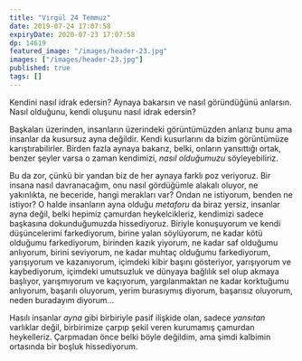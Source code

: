 ```yaml
---
title: "Virgül 24 Temmuz"
date: 2019-07-24 17:07:58
expiryDate: 2020-07-23 17:07:58
dp: 14619
featured_image: "/images/header-23.jpg"
images: ["/images/header-23.jpg"]
published: true
tags: []
---
```




Kendini nasıl idrak edersin? Aynaya bakarsın ve nasıl göründüğünü anlarsın.
Nasıl olduğunu, kendi oluşunu nasıl idrak edersin?

Başkaları üzerinden, insanların üzerindeki görüntümüzden anlarız bunu ama
insanlar da kusursuz ayna değildir. Kendi kusurlarını da bizim görüntümüze
karıştırabilirler. Birden fazla aynaya bakarız, belki, onların yansıttığı ortak,
benzer şeyler varsa o zaman kendimizi, *nasıl olduğumuzu* söyleyebiliriz.

Bu da zor, çünkü bir yandan biz de her aynaya farklı poz veriyoruz. Bir insana
nasıl davranacağım, onu nasıl gördüğümle alakalı oluyor, ne yakınlıkta, ne
beceride, hangi merakları var? Ondan ne istiyorum, benden ne istiyor? O halde
insanların ayna olduğu *metaforu* da biraz yersiz, insanlar ayna değil, belki
hepimiz çamurdan heykelcikleriz, kendimizi sadece başkasına dokunduğumuzda
hissediyoruz. Biriyle konuşuyorum ve kendi düşüncelerimi farkediyorum, birine
yalan söylüyorum, ne kadar kötü olduğumu farkediyorum, birinden kazık yiyorum,
ne kadar saf olduğumu anlıyorum, birini seviyorum, ne kadar muhtaç olduğumu
farkediyorum, yarışıyorum ve kazanıyorum, içimdeki kibir başını gösteriyor,
yarışıyorum ve kaybediyorum, içimdeki umutsuzluk ve dünyaya bağlılık sel olup
akmaya başlıyor, yarışmıyorum ve kaçıyorum, yargılanmaktan ne kadar korktuğumu
anlıyorum, başarılı oluyorum, yerim burasıymış diyorum, başarısız oluyorum,
neden buradayım diyorum...

Hasılı insanlar *ayna* gibi birbiriyle pasif ilişkide olan, sadece *yansıtan*
varlıklar değil, birbirimize çarpıp şekil veren kurumamış çamurdan heykelleriz.
Çarpmadan önce belki böyle değildim, ama şimdi kalbimin ortasında bir boşluk
hissediyorum.

